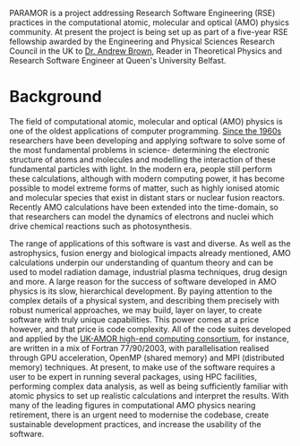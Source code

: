 PARAMOR is a project addressing Research Software Engineering (RSE) practices in the computational atomic, molecular and optical (AMO) physics community. At present the project is being set up as part of a five-year RSE fellowship awarded by the Engineering and Physical Sciences Research Council in the UK to [Dr. Andrew Brown](https://pure.qub.ac.uk/en/persons/andrew-brown), Reader in Theoretical Physics and Research Software Engineer at Queen's University Belfast. 

Background
==========

The field of computational atomic, molecular and optical (AMO) physics is one of the oldest applications of computer programming. [Since the 1960s](https://iopscience.iop.org/article/10.1088/1361-6455/aba473/meta) researchers have been developing and applying software to solve some of the most fundamental problems in science- determining the electronic structure of atoms and molecules and modelling the interaction of these fundamental particles with light. In the modern era, people still perform these calculations, although with modern computing power, it has become possible to model extreme forms of matter, such as highly ionised atomic and molecular species that exist in distant stars or nuclear fusion reactors. Recently AMO calculations have been extended into the time-domain, so that researchers can model the dynamics of electrons and nuclei which drive chemical reactions such as photosynthesis.

The range of applications of this software is vast and diverse. As well as the astrophysics, fusion energy and biological impacts already mentioned, AMO calculations underpin our understanding of quantum theory and can be used to model radiation damage, industrial plasma techniques, drug design and more. A large reason for the success of software developed in AMO physics is its slow, hierarchical development. By paying attention to the complex details of a physical system, and describing them precisely with robust numerical approaches, we may build, layer on layer, to create software with truly unique capabilities.
This power comes at a price however, and that price is code complexity. All of the code suites developed and applied by the [UK-AMOR high-end computing consortium](http://ukamor.com), for instance, are written in a mix of Fortran 77/90/2003, with parallelisation realised through GPU acceleration, OpenMP (shared memory) and MPI (distributed memory) techniques. At present, to make use of the software requires a user to be expert in running several packages, using HPC facilities, performing complex data analysis, as well as being sufficiently familiar with atomic physics to set up realistic calculations and interpret the results. With many of the leading figures in computational AMO physics nearing retirement, there is an urgent need to modernise the codebase, create sustainable development practices, and increase the usability of the software.

